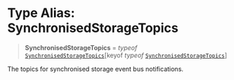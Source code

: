 # Type Alias: SynchronisedStorageTopics

> **SynchronisedStorageTopics** = *typeof* [`SynchronisedStorageTopics`](../variables/SynchronisedStorageTopics.md)\[keyof *typeof* [`SynchronisedStorageTopics`](../variables/SynchronisedStorageTopics.md)\]

The topics for synchronised storage event bus notifications.
